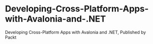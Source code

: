 # Developing-Cross-Platform-Apps-with-Avalonia-and-.NET
Developing Cross-Platform Apps with Avalonia and .NET, Published by Packt
